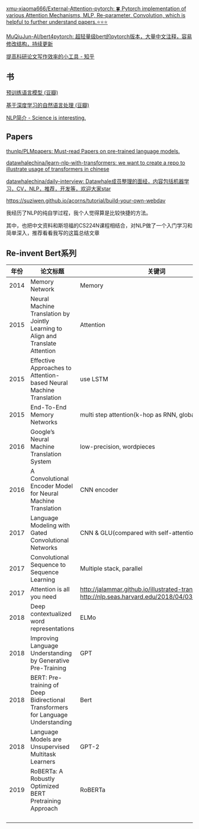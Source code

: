 [xmu-xiaoma666/External-Attention-pytorch: 🍀 Pytorch implementation of various Attention Mechanisms, MLP, Re-parameter, Convolution, which is helpful to further understand papers.⭐⭐⭐](https://github.com/xmu-xiaoma666/External-Attention-pytorch)

[MuQiuJun-AI/bert4pytorch: 超轻量级bert的pytorch版本，大量中文注释，容易修改结构，持续更新](https://github.com/MuQiuJun-AI/bert4pytorch?continueFlag=e9813f68c7afd52a2d0bc48ec4ad1ab1)

[提高科研论文写作效率的小工具 - 知乎](https://zhuanlan.zhihu.com/p/34838403)



## 书

[预训练语言模型 (豆瓣)](https://book.douban.com/subject/35458428/)

[基于深度学习的自然语言处理 (豆瓣)](https://book.douban.com/subject/30236842/)

[NLP简介 - Science is interesting.](https://looperxx.github.io/NLP%E7%9A%84%E5%B7%A8%E4%BA%BA%E8%82%A9%E8%86%80/#46-bert)



## Papers

[thunlp/PLMpapers: Must-read Papers on pre-trained language models.](https://github.com/thunlp/PLMpapers)

[datawhalechina/learn-nlp-with-transformers: we want to create a repo to illustrate usage of transformers in chinese](https://github.com/datawhalechina/learn-nlp-with-transformers)


[datawhalechina/daily-interview: Datawhale成员整理的面经，内容包括机器学习，CV，NLP，推荐，开发等，欢迎大家star](https://github.com/datawhalechina/daily-interview)





https://suziwen.github.io/acorns/tutorial/build-your-own-webdav






我经历了NLP的纯自学过程，我个人觉得算是比较快捷的方法。

其中，也把中文资料和斯坦福的CS224N课程相结合，对NLP做了一个入门学习和简单深入，推荐看看我写的这篇总结文章



## Re-invent Bert系列

| 年份 | 论文标题                                                     | 关键词                                                       |
| ---- | ------------------------------------------------------------ | ------------------------------------------------------------ |
| 2014 | Memory Network                                               | Memory                                                       |
| 2015 | Neural Machine Translation by Jointly Learning to Align and  Translate Attention | Attention                                                    |
| 2015 | Effective Approaches to Attention-based Neural Machine  Translation | use LSTM                                                     |
| 2015 | End-To-End     Memory Networks                               | multi step attention(k-hop as RNN, global memory)            |
| 2016 | Google’s     Neural Machine Translation System               | low-precision, wordpieces                                    |
| 2016 | A Convolutional Encoder Model for Neural     Machine Translation | CNN encoder                                                  |
| 2017 | Language Modeling with Gated Convolutional Networks          | CNN & GLU(compared with self-attention)                      |
| 2017 | Convolutional     Sequence to Sequence Learning              | Multiple stack, parallel                                     |
| 2017 | Attention is all you need                                    | http://jalammar.github.io/illustrated-transformer/     http://nlp.seas.harvard.edu/2018/04/03/attention.html |
| 2018 | Deep contextualized word representations                     | ELMo                                                         |
| 2018 | Improving Language Understanding     by Generative Pre-Training | GPT                                                          |
| 2018 | BERT: Pre-training of Deep Bidirectional Transformers for Language  Understanding | Bert                                                         |
| 2018 | Language Models are Unsupervised Multitask Learners          | GPT-2                                                        |
| 2019 | RoBERTa: A Robustly Optimized BERT Pretraining Approach      | RoBERTa                                                      |
|      |                                                              |                                                              |
|      |                                                              |                                                              |
|      |                                                              |                                                              |
|      |                                                              |                                                              |

